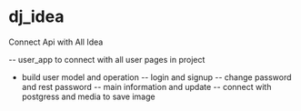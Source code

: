 # dj_idea

Connect Api with All Idea

-- user_app to connect with all user pages in project

- build user model and operation
  -- login and signup
  -- change password and rest password
  -- main information and update
  -- connect with postgress and media to save image
